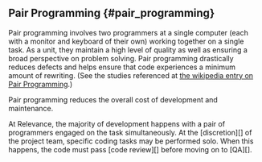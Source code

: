 ## Pair Programming {#pair_programming}

Pair programming involves two programmers at a single computer
(each with a monitor and keyboard of their own) working together on a single task.
As a unit, they maintain a high level of quality as well as ensuring a broad perspective on problem solving.
Pair programming drastically reduces defects and helps ensure that code experiences a minimum amount of rewriting.
(See the studies referenced at [the wikipedia entry on Pair Programming](http://en.wikipedia.org/wiki/Pair_Programming#Scientific_studies).)

Pair programming reduces the overall cost of development and maintenance.

At Relevance, the majority of development happens with a pair of programmers engaged on the task simultaneously.
At the [discretion][] of the project team, specific coding tasks may be performed solo.
When this happens, the code must pass [code review][] before moving on to [QA][].
